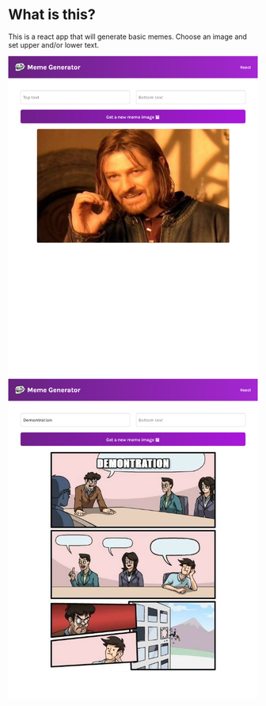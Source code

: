 # What is this?

This is a react app that will generate basic memes. Choose an image and set upper and/or lower text.

![Screenshot](meme-generator-demo-1.png)
![Screenshot](meme-generator-demo-2.png)


